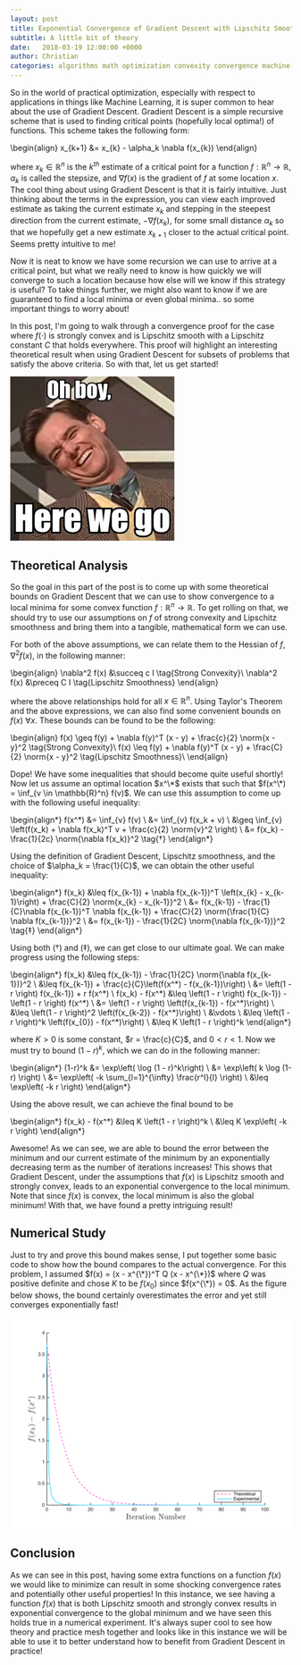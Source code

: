 ```yaml
---
layout: post
title: Exponential Convergence of Gradient Descent with Lipschitz Smoothness and Strong Convexity
subtitle: A little bit of theory
date:   2018-03-19 12:00:00 +0000
author: Christian
categories: algorithms math optimization convexity convergence machine-learning
---
```


So in the world of practical optimization, especially with respect to applications in things like Machine Learning, it is super common to hear about the use of Gradient Descent. Gradient Descent is a simple recursive scheme that is used to finding critical points (hopefully local optima!) of functions. This scheme takes the following form:

\begin{align}
x_{k+1} &= x_{k} - \alpha_k \nabla f(x_{k})
\end{align}

where $x_k \in \mathbb{R}^n$ is the $k^{th}$ estimate of a critical point for a function $f: \mathbb{R}^n \rightarrow \mathbb{R}$, $\alpha_k$ is called the stepsize, and $\nabla f(x)$ is the gradient of $f$ at some location $x$. The cool thing about using Gradient Descent is that it is fairly intuitive. Just thinking about the terms in the expression, you can view each improved estimate as taking the current estimate $x_k$ and stepping in the steepest direction from the current estimate, $-\nabla f(x_k)$, for some small distance $\alpha_k$ so that we hopefully get a new estimate $x_{k+1}$ closer to the actual critical point. Seems pretty intuitive to me!

Now it is neat to know we have some recursion we can use to arrive at a critical point, but what we really need to know is how quickly we will converge to such a location because how else will we know if this strategy is useful? To take things further, we might also want to know if we are guaranteed to find a local minima or even global minima.. so some important things to worry about!

In this post, I'm going to walk through a convergence proof for the case where $f(\cdot)$ is strongly convex and is Lipschitz smooth with a Lipschitz constant $C$ that holds everywhere. This proof will highlight an interesting theoretical result when using Gradient Descent for subsets of problems that satisfy the above criteria. So with that, let us get started!

![alt text](/assets/exp_convergence/Oh-boy-here-we-go.jpg "Oh boy, here we go! meme")

$$\newcommand{\norm}[1]{\left \lVert #1 \right \rVert}$$

## Theoretical Analysis

So the goal in this part of the post is to come up with some theoretical bounds on Gradient Descent that we can use to show convergence to a local minima for some convex function $f: \mathbb{R}^n \rightarrow \mathbb{R}$. To get rolling on that, we should try to use our assumptions on $f$ of strong convexity and Lipschitz smoothness and bring them into a tangible, mathematical form we can use.

For both of the above assumptions, we can relate them to the Hessian of $f$, $\nabla^2 f(x)$, in the following manner:

\begin{align}
\nabla^2 f(x) &\succeq c I \tag{Strong Convexity}\\
\nabla^2 f(x) &\preceq C I \tag{Lipschitz Smoothness}
\end{align}

where the above relationships hold for all $x \in \mathbb{R}^n$. Using Taylor's Theorem and the above expressions, we can also find some convenient bounds on $f(x)$ $\forall x$. These bounds can be found to be the following:

\begin{align}
f(x) \geq f(y) + \nabla f(y)^T (x - y) + \frac{c}{2} \norm{x - y}^2 \tag{Strong Convexity}\\
f(x) \leq f(y) + \nabla f(y)^T (x - y) + \frac{C}{2} \norm{x - y}^2 \tag{Lipschitz Smoothness}\\
\end{align}

Dope! We have some inequalities that should become quite useful shortly! Now let us assume an optimal location $x^\*$ exists that such that $f(x^\*) = \inf_{v \in \mathbb{R}^n} f(v)$. We can use this assumption to come up with the following useful inequality:

\begin{align\*}
f(x^\*) &= \inf_{v} f(v) \\
&= \inf_{v} f(x_k + v) \\
&\geq \inf_{v} \left(f(x_k) + \nabla f(x_k)^T v + \frac{c}{2} \norm{v}^2 \right) \\
&= f(x_k) - \frac{1}{2c} \norm{\nabla f(x_k)}^2 \tag{$\dagger$}
\end{align\*}

Using the definition of Gradient Descent, Lipschitz smoothness, and the choice of $\alpha_k = \frac{1}{C}$, we can obtain the other useful inequality:

\begin{align\*}
f(x_k) &\leq f(x_{k-1}) + \nabla f(x_{k-1})^T \left(x_{k} - x_{k-1}\right) + \frac{C}{2} \norm{x_{k} - x_{k-1}}^2 \\
&= f(x_{k-1}) - \frac{1}{C}\nabla f(x_{k-1})^T \nabla f(x_{k-1}) + \frac{C}{2} \norm{\frac{1}{C} \nabla f(x_{k-1})}^2 \\
&= f(x_{k-1}) - \frac{1}{2C} \norm{\nabla f(x_{k-1})}^2 \tag{$\ddagger$}
\end{align\*}

Using both $(\dagger)$ and $(\ddagger)$, we can get close to our ultimate goal. We can make progress using the following steps:

\begin{align\*}
f(x_k) &\leq f(x_{k-1}) - \frac{1}{2C} \norm{\nabla f(x_{k-1})}^2 \\
&\leq f(x_{k-1}) + \frac{c}{C}\left(f(x^\*) - f(x_{k-1})\right) \\
&= \left(1 - r \right) f(x_{k-1}) + r f(x^\*) \\
f(x_k) - f(x^\*) &\leq \left(1 - r \right) f(x_{k-1}) - \left(1 - r \right) f(x^\*) \\
&= \left(1 - r \right) \left(f(x_{k-1}) - f(x^\*)\right) \\
&\leq \left(1 - r \right)^2 \left(f(x_{k-2}) - f(x^\*)\right) \\
&\vdots \\
&\leq \left(1 - r \right)^k \left(f(x_{0}) - f(x^\*)\right) \\
&\leq K \left(1 - r \right)^k
\end{align\*}

where $K > 0$ is some constant, $r = \frac{c}{C}$, and $0 \lt r \lt 1$. Now we must try to bound $\left(1 - r \right)^k$, which we can do in the following manner:

\begin{align\*}
(1-r)^k &= \exp\left( \log (1 - r)^k\right) \\
&= \exp\left( k \log (1-r) \right) \\
&= \exp\left( -k \sum_{l=1}^{\infty} \frac{r^l}{l} \right) \\
&\leq \exp\left( -k r \right)
\end{align\*}

Using the above result, we can achieve the final bound to be

\begin{align\*}
f(x_k) - f(x^\*) &\leq K \left(1 - r \right)^k \\
&\leq K \exp\left( -k r \right)
\end{align\*}

Awesome! As we can see, we are able to bound the error between the minimum and our current estimate of the minimum by an exponentially decreasing term as the number of iterations increases! This shows that Gradient Descent, under the assumptions that $f(x)$ is Lipschitz smooth and strongly convex, leads to an exponential convergence to the local minimum. Note that since $f(x)$ is convex, the local minimum is also the global minimum! With that, we have found a pretty intriguing result!

## Numerical Study

Just to try and prove this bound makes sense, I put together some basic code to show how the bound compares to the actual convergence. For this problem, I assumed $f(x) = (x - x^{\*})^T Q (x - x^{\*})$ where $Q$ was positive definite and chose $K$ to be $f(x_0)$ since $f(x^{\*}) = 0$. As the figure below shows, the bound certainly overestimates the error and yet still converges exponentially fast!

![alt text](/assets/exp_convergence/bound_compare.png "Comparison of experimental and theoretical results")

## Conclusion

As we can see in this post, having some extra functions on a function $f(x)$ we would like to minimize can result in some shocking convergence rates and potentially other useful properties! In this instance, we see having a function $f(x)$ that is both Lipschitz smooth and strongly convex results in exponential convergence to the global minimum and we have seen this holds true in a numerical experiment. It's always super cool to see how theory and practice mesh together and looks like in this instance we will be able to use it to better understand how to benefit from Gradient Descent in practice!